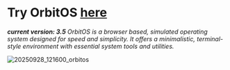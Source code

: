 # Try OrbitOS [here](https://blank94855.github.io/OrbitOS.blank94855.github.io/)

***current version: 3.5***
*OrbitOS is a browser based, simulated operating system designed for speed and simplicity. It offers a minimalistic, terminal-style environment with essential system tools and utilities.*


![20250928_121600_orbitos](https://github.com/user-attachments/assets/e2eae939-d0cf-4d83-b0a3-74311e93450c)
